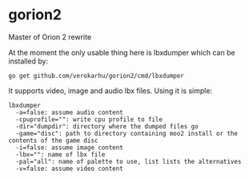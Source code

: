 gorion2
=======

Master of Orion 2 rewrite

At the moment the only usable thing here is lbxdumper which can be installed by:

```
go get github.com/verokarhu/gorion2/cmd/lbxdumper
```

It supports video, image and audio lbx files. Using it is simple:

```
lbxdumper
  -a=false: assume audio content
  -cpuprofile="": write cpu profile to file
  -dir="dumpdir": directory where the dumped files go
  -game="disc": path to directory containing moo2 install or the contents of the game disc
  -i=false: assume image content
  -lbx="": name of lbx file
  -pal="all": name of palette to use, list lists the alternatives
  -v=false: assume video content
```